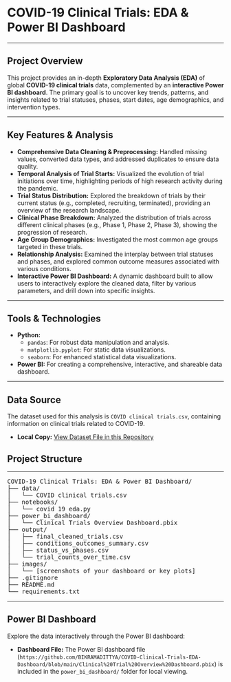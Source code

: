 # COVID-19 Clinical Trials: EDA & Power BI Dashboard

---

## **Project Overview**

This project provides an in-depth **Exploratory Data Analysis (EDA)** of global **COVID-19 clinical trials** data, complemented by an **interactive Power BI dashboard**. The primary goal is to uncover key trends, patterns, and insights related to trial statuses, phases, start dates, age demographics, and intervention types.

---

## **Key Features & Analysis**

* **Comprehensive Data Cleaning & Preprocessing:** Handled missing values, converted data types, and addressed duplicates to ensure data quality.
* **Temporal Analysis of Trial Starts:** Visualized the evolution of trial initiations over time, highlighting periods of high research activity during the pandemic.
* **Trial Status Distribution:** Explored the breakdown of trials by their current status (e.g., completed, recruiting, terminated), providing an overview of the research landscape.
* **Clinical Phase Breakdown:** Analyzed the distribution of trials across different clinical phases (e.g., Phase 1, Phase 2, Phase 3), showing the progression of research.
* **Age Group Demographics:** Investigated the most common age groups targeted in these trials.
* **Relationship Analysis:** Examined the interplay between trial statuses and phases, and explored common outcome measures associated with various conditions.
* **Interactive Power BI Dashboard:** A dynamic dashboard built to allow users to interactively explore the cleaned data, filter by various parameters, and drill down into specific insights.

---

## **Tools & Technologies**

* **Python:**
    * `pandas`: For robust data manipulation and analysis.
    * `matplotlib.pyplot`: For static data visualizations.
    * `seaborn`: For enhanced statistical data visualizations.
* **Power BI:** For creating a comprehensive, interactive, and shareable data dashboard.

---
## Data Source

The dataset used for this analysis is `COVID clinical trials.csv`, containing information on clinical trials related to COVID-19.
* **Local Copy:** [View Dataset File in this Repository](https://github.com/BIKRAMADITTYA/COVID-Clinical-Trials-EDA-Dashboard/blob/main/COVID%20clinical%20trials.csv) 
## **Project Structure**

---

<pre>
COVID-19 Clinical Trials: EDA & Power BI Dashboard/
├── data/
│   └── COVID clinical trials.csv
├── notebooks/
│   └── covid 19 eda.py
├── power_bi_dashboard/
│   └── Clinical Trials Overview Dashboard.pbix
├── output/
│   ├── final_cleaned_trials.csv
│   ├── conditions_outcomes_summary.csv
│   ├── status_vs_phases.csv
│   └── trial_counts_over_time.csv
├── images/
│   └── [screenshots of your dashboard or key plots]
├── .gitignore
├── README.md
└── requirements.txt
</pre>

---

## Power BI Dashboard

Explore the data interactively through the Power BI dashboard:

* **Dashboard File:** The Power BI dashboard file (`https://github.com/BIKRAMADITTYA/COVID-Clinical-Trials-EDA-Dashboard/blob/main/Clinical%20Trial%20Overview%20Dashboard.pbix`) is included in the `power_bi_dashboard/` folder for local viewing.

